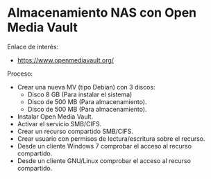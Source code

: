 

# Almacenamiento NAS con Open Media Vault

Enlace de interés: 
* https://www.openmediavault.org/

Proceso:
* Crear una nueva MV (tipo Debian) con 3 discos:
    * Disco 8 GB (Para instalar el sistema)
    * Disco de 500 MB (Para almacenamiento).
    * Disco de 500 MB (Para almacenamiento).
* Instalar Open Media Vault.
* Activar el servicio SMB/CIFS.
* Crear un recurso compartido SMB/CIFS.
* Crear usuario con permisos de lectura/escritura sobre el recurso.
* Desde un cliente Windows 7 comprobar el acceso al recurso compartido.
* Desde un cliente GNU/Linux comprobar el acceso al recurso compartido.
